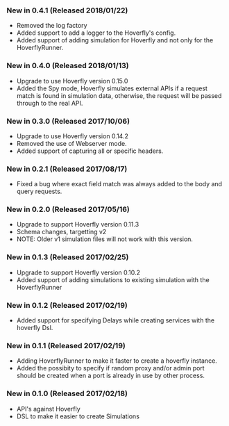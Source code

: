 ### New in 0.4.1 (Released 2018/01/22)
* Removed the log factory
* Added support to add a logger to the Hoverfly's config.
* Added support of adding simulation for Hoverfly and not only for the HoverflyRunner.

### New in 0.4.0 (Released 2018/01/13)
* Upgrade to use Hoverfly version 0.15.0
* Added the Spy mode, Hoverfly simulates external APIs if a request match is found in simulation data, otherwise, the request will be passed through to the real API.

### New in 0.3.0 (Released 2017/10/06)
* Upgrade to use Hoverfly version 0.14.2
* Removed the use of Webserver mode.
* Added support of capturing all or specific headers.

### New in 0.2.1 (Released 2017/08/17)
* Fixed a bug where exact field match was always added to the body and query requests.

### New in 0.2.0 (Released 2017/05/16)
* Upgrade to support Hoverfly version 0.11.3
* Schema changes, targetting v2
* NOTE: Older v1 simulation files will not work with this version.

### New in 0.1.3 (Released 2017/02/25)
* Upgrade to support Hoverfly version 0.10.2
* Added support of adding simulations to existing simulation with the HoverflyRunner

### New in 0.1.2 (Released 2017/02/19)
* Added support for specifying Delays while creating services with the hoverfly Dsl.

### New in 0.1.1 (Released 2017/02/19)
* Adding HoverflyRunner to make it faster to create a hoverfly instance.
* Added the possibity to specify if random proxy and/or admin port should be created when a port is already in use by other process.

### New in 0.1.0 (Released 2017/02/18)
* API's against Hoverfly
* DSL to make it easier to create Simulations